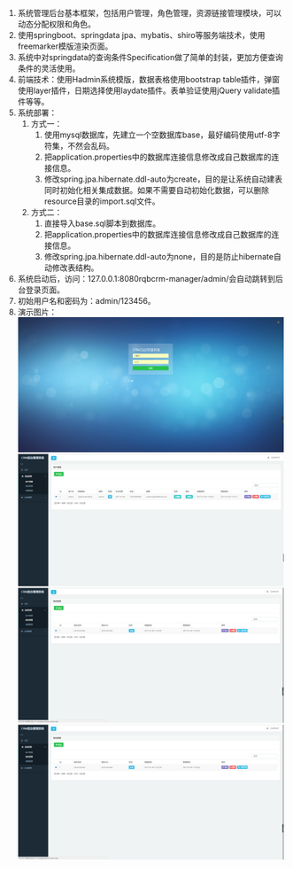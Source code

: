 1. 系统管理后台基本框架，包括用户管理，角色管理，资源链接管理模块，可以动态分配权限和角色。
2. 使用springboot、springdata jpa、mybatis、shiro等服务端技术，使用freemarker模版渲染页面。
3. 系统中对springdata的查询条件Specification做了简单的封装，更加方便查询条件的灵活使用。
4. 前端技术：使用Hadmin系统模版，数据表格使用bootstrap table插件，弹窗使用layer插件，日期选择使用laydate插件。表单验证使用jQuery validate插件等等。
5. 系统部署：
    1. 方式一： 
        1. 使用mysql数据库，先建立一个空数据库base，最好编码使用utf-8字符集，不然会乱码。
        2. 把application.properties中的数据库连接信息修改成自己数据库的连接信息。
        3. 修改spring.jpa.hibernate.ddl-auto为create，目的是让系统自动建表同时初始化相关集成数据。如果不需要自动初始化数据，可以删除resource目录的import.sql文件。
    2. 方式二：
        1. 直接导入base.sql脚本到数据库。 
        2. 把application.properties中的数据库连接信息修改成自己数据库的连接信息。 
        3. 修改spring.jpa.hibernate.ddl-auto为none，目的是防止hibernate自动修改表结构。
6. 系统启动后，访问：127.0.0.1:8080rqbcrm-manager/admin/会自动跳转到后台登录页面。
7. 初始用户名和密码为：admin/123456。
8. 演示图片：
![系统登录页面](https://github.com/yuwen-chen/rqbcrm/blob/master/screenshot/login.png "登录页")
![用户信息页面](https://github.com/yuwen-chen/rqbcrm/blob/master/screenshot/user.png "用户页")
![用户角色页面](https://github.com/yuwen-chen/rqbcrm/blob/master/screenshot/role.png "角色页")
![菜单管理页面](https://github.com/yuwen-chen/rqbcrm/blob/master/screenshot/role.png "菜单页")